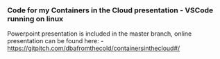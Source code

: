 ### Code for my Containers in the Cloud presentation - VSCode running on linux

Powerpoint presentation is included in the master branch, online presentation can be found here: -
<br>
https://gitpitch.com/dbafromthecold/containersinthecloud#/
